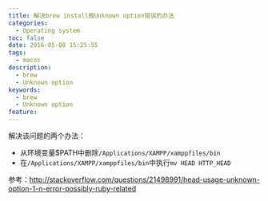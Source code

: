 ```yaml
---
title: 解决brew install报Unknown option错误的办法
categories:
  - Operating system
toc: false
date: 2016-05-08 15:25:55
tags:
  - macos
description: 
  - brew
  - Unknown option
keywords:
  - brew
  - Unknown option
feature:
---
```


解决该问题的两个办法：
* 从环境变量$PATH中删除`/Applications/XAMPP/xamppfiles/bin`
* 在`/Applications/XAMPP/xamppfiles/bin`中执行`mv HEAD HTTP_HEAD`


参考：http://stackoverflow.com/questions/21498991/head-usage-unknown-option-1-n-error-possibly-ruby-related